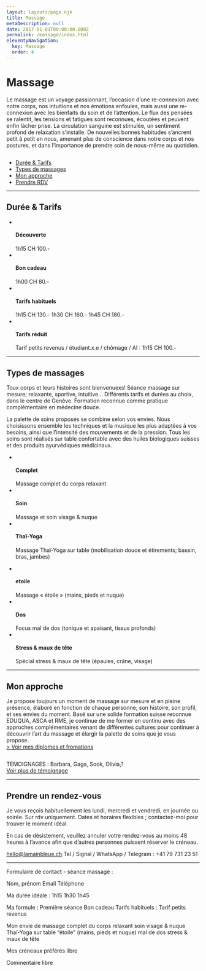 ```yaml
---
layout: layouts/page.njk
title: Massage
metaDescription: null
date: 2017-01-01T00:00:00.000Z
permalink: /massage/index.html
eleventyNavigation:
  key: Massage
  order: 4
---
```

# Massage

<div class="df gap">
    <p>
        Le massage est un voyage passionnant, l’occasion d’une re-connexion avec notre corps, nos intuitions et nos émotions enfouies, mais aussi une re-connexion avec les bienfaits du soin et de l’attention. Le flux des pensées se ralentit, les tensions et fatigues sont reconnues, écoutées et peuvent enfin lâcher prise. La circulation sanguine est stimulée, un sentiment profond de relaxation s’installe. De nouvelles bonnes habitudes s’ancrent petit à petit en nous, amenant plus de conscience dans notre corps et nos postures, et dans l’importance de prendre soin de nous-même au quotidien. 
    </p>
    <img src="https://via.placeholder.com/400x200/375063/FFFFFF/?text=Photos" alt="">
</div>


<ul class="df jc-c gap">
    <li>
        <a href="#Durée-Tarifs">Durée & Tarifs</a>
    </li>
    <li>
        <a href="#Typesdemassages">Types de massages</a>
    </li>
    <li>
        <a href="#Monapproche">Mon approche</a>
    </li>
    <li>
        <a href="#PrendreRDV">Prendre RDV</a>
    </li>
</ul>


<hr>

<h2 id="Durée-Tarifs">Durée & Tarifs</h2>

<ul class="df jc-sb gap">
  <li class="fg-1 df fd-c gap-2">
      <img src="https://via.placeholder.com/400x100/375063/FFFFFF/?text=Picto" alt="">
      <h4>Découverte</h4>
      <div>
        1h15        CH 100.-
      </div>
  </li>
  <li class="fg-1 df fd-c gap-2">
      <img src="https://via.placeholder.com/400x100/375063/FFFFFF/?text=Picto+cadeau" alt="">
      <h4>Bon cadeau</h4>
      <div>
        1h00        CH 80.-
      </div>
  </li>
  <li class="fg-1 df fd-c gap-2">
      <img src="https://via.placeholder.com/400x100/375063/FFFFFF/?text=Picto" alt="">
      <h4>Tarifs habituels </h4>
      <div>
        1h15        CH 130.-
        1h30        CH 160.-
        1h45        CH 180.-
      </div>
  </li>
  <li class="fg-1 df fd-c gap-2">
      <img src="https://via.placeholder.com/400x100/375063/FFFFFF/?text=Picto+piece" alt="">
      <h4>Tarifs réduit </h4>
      <div>
        Tarif petits revenus / étudiant.x.e / chômage / AI :
1h15        CH 100.-
      </div>
  </li>
</ul>


<hr>

<h2 id="Typesdemassages">Types de massages</h2>

Toux corps et leurs histoires sont bienvenuexs! Séance massage sur mesure; relaxante, sportive, intuitive… Différents tarifs et durées au choix, dans le centre de Genève. Formation reconnue comme pratique complémentaire en médecine douce. 

La palette de soins proposés se combine selon vos envies. Nous choisissons ensemble les techniques et la musique les plus adaptées à vos besoins, ainsi que l’intensité des mouvements et de la pression. Tous les soins sont réalisés sur table confortable avec des huiles biologiques suisses et des produits ayurvédiques médicinaux.


<ul class="df jc-sb gap">
  <li class="fg-1 df fd-c gap-2">
    <img src="https://via.placeholder.com/400x100/375063/FFFFFF/?text=Picto" alt="">
    <h4>Complet</h4>
    <div>
        Massage complet du corps relaxant
    </div>
  </li>
  <li class="fg-1 df fd-c gap-2">
    <img src="https://via.placeholder.com/400x100/375063/FFFFFF/?text=Picto" alt="">
    <h4>Soin</h4>
    <div>
        Massage et soin visage & nuque
    </div>
</li>
<li class="fg-1 df fd-c gap-2">
    <img src="https://via.placeholder.com/400x100/375063/FFFFFF/?text=Picto" alt="">
    <h4>Thaï-Yoga</h4>
    <div>
        Massage Thaï-Yoga sur table (mobilisation douce et étirements; bassin, bras, jambes)
    </div>
</li>
</ul>


<ul class="df jc-sb gap">
    <li class="fg-1 df fd-c gap-2">
        <img src="https://via.placeholder.com/400x100/375063/FFFFFF/?text=Picto" alt="">
        <h4>etoile</h4>
        <div>
        Massage « étoile » (mains, pieds et nuque)
        </div>
    </li>
    <li class="fg-1 df fd-c gap-2">
        <img src="https://via.placeholder.com/400x100/375063/FFFFFF/?text=Picto" alt="">
        <h4>Dos</h4>
        <div>
            Focus mal de dos (tonique et apaisant, tissus profonds)
        </div>
    </li>
    <li class="fg-1 df fd-c gap-2">
        <img src="https://via.placeholder.com/400x100/375063/FFFFFF/?text=Picto" alt="">
        <h4>Stress & maux de tête </h4>
        <div>
            Spécial stress & maux de tête (épaules, crâne, visage)
        </div>
    </li>
</ul>

<hr>

<h2 id="Monapproche">Mon approche</h2>

<div class="df gap">
    <p>
      Je propose toujours un moment de massage sur mesure et en pleine présence, élaboré en fonction de chaque personne; son histoire, son profil, et ses envies du moment. 
      Basé sur une solide formation suisse reconnue EDUQUA, ASCA et RME, je continue de me former en continu avec des approches complémentaires venant de différentes cultures pour continuer à découvrir l’art du massage et élargir la palette de soins que je vous propose.      
        <br> 
        <a href="">> Voir mes diplomes et fromations</a>
    </p>
    <img src="https://via.placeholder.com/400x300/375063/FFFFFF/?text=je+sais+pas" alt="">
</div>


<div class="df gap">
    <img src="https://via.placeholder.com/150x150/375063/FFFFFF/?text=photo+profil" alt="">
    <p>
        TEMOIGNAGES : Barbara, Gaga, Sook, Olivia,?        <br>
        <a href="">Voir plus de témoignage</a>
    </p>
</div>

<hr>

<h2 id="PrendreRDV">Prendre un rendez-vous</h2>

Je vous reçois habituellement les lundi, mercredi et vendredi, en journée ou soirée. 
Sur rdv uniquement. Dates et horaires flexibles ; contactez-moi pour trouver le moment idéal.

En cas de désistement, veuillez annuler votre rendez-vous au moins 48 heures à l’avance afin que d’autres personnes puissent réserver le créneau.

hello@lamainbleue.ch
Tel / Signal / WhatsApp / Telegram : +41 79 731 23 51

<hr>

Formulaire de contact - séance massage :

Nom, 
prénom
Email
Téléphone

Ma durée idéale :
1h15
1h30
1h45

Ma formule :
Première séance 
Bon cadeau 
Tarifs habituels :
Tarif petits revenus

Mon envie de massage
complet du corps relaxant
soin visage & nuque
Thaï-Yoga sur table
“étoile”  (mains, pieds et nuque)
mal de dos
stress & maux de tête

Mes créneaux préférés 
libre

Commentaire
libre
